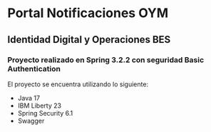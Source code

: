 # Portal Notificaciones OYM
## Identidad Digital y Operaciones BES
### Proyecto realizado en Spring 3.2.2 con seguridad Basic Authentication

El proyecto se encuentra utilizando lo siguiente: 
-   Java 17
-   IBM Liberty 23
- Spring Security 6.1
- Swagger